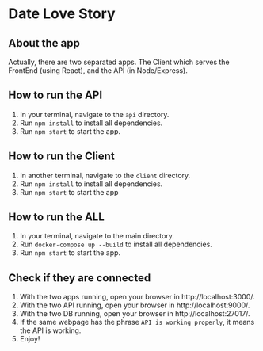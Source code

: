# Date Love Story

## About the app
Actually, there are two separated apps. The Client which serves the FrontEnd (using React), and the API (in Node/Express).

## How to run the API
1. In your terminal, navigate to the `api` directory.
2. Run `npm install` to install all dependencies.
3. Run `npm start` to start the app.

## How to run the Client
1. In another terminal, navigate to the `client` directory.
2. Run `npm install` to install all dependencies.
3. Run `npm start` to start the app

## How to run the ALL
1. In your terminal, navigate to the main directory.
2. Run `docker-compose up --build` to install all dependencies.
3. Run `npm start` to start the app.


## Check if they are connected
1. With the two apps running, open your browser in http://localhost:3000/.
2. With the two API running, open your browser in http://localhost:9000/.
3. With the two DB running, open your browser in http://localhost:27017/.
4. If the same webpage has the phrase `API is working properly`, it means the API is working.
5. Enjoy!
